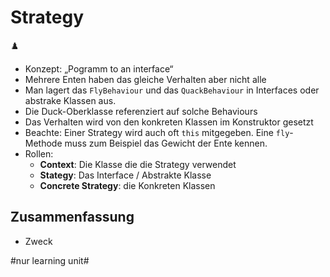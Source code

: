 
# Strategy
♟️

- Konzept: „Pogramm to an interface“
- Mehrere Enten haben das gleiche Verhalten aber nicht alle
- Man lagert das `FlyBehaviour` und das `QuackBehaviour` in Interfaces oder abstrake Klassen aus.
- Die Duck-Oberklasse referenziert auf solche Behaviours
- Das Verhalten wird von den konkreten Klassen im Konstruktor gesetzt
- Beachte: Einer Strategy wird auch oft `this` mitgegeben. Eine `fly`-Methode muss zum Beispiel das Gewicht der Ente kennen.
- Rollen: 
	- **Context**: Die Klasse die die Strategy verwendet
	- **Stategy**: Das Interface / Abstrakte Klasse
	- **Concrete Strategy**: die Konkreten Klassen

## Zusammenfassung
- Zweck


#nur learning unit#